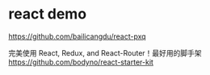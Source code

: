 
# react demo


https://github.com/bailicangdu/react-pxq


完美使用 React, Redux, and React-Router！最好用的脚手架
https://github.com/bodyno/react-starter-kit









